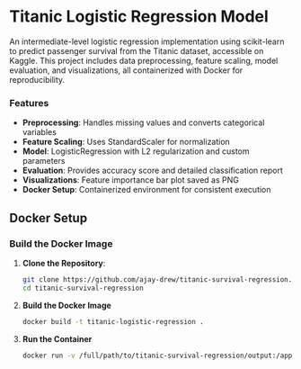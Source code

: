 # Titanic Logistic Regression Model

An intermediate-level logistic regression implementation using scikit-learn to predict passenger survival from the Titanic dataset, accessible on Kaggle. This project includes data preprocessing, feature scaling, model evaluation, and visualizations, all containerized with Docker for reproducibility.

### Features
- **Preprocessing**: Handles missing values and converts categorical variables
- **Feature Scaling**: Uses StandardScaler for normalization
- **Model**: LogisticRegression with L2 regularization and custom parameters
- **Evaluation**: Provides accuracy score and detailed classification report
- **Visualizations**: Feature importance bar plot saved as PNG
- **Docker Setup**: Containerized environment for consistent execution

## Docker Setup

### Build the Docker Image

1. **Clone the Repository**:
   ```bash
   git clone https://github.com/ajay-drew/titanic-survival-regression.git
   cd titanic-survival-regression
   ```

2. **Build the Docker Image**
    ```bash
    docker build -t titanic-logistic-regression .
    ```

3. **Run the Container**
    ```bash
    docker run -v /full/path/to/titanic-survival-regression/output:/app/output titanic-logistic-regression
    ```